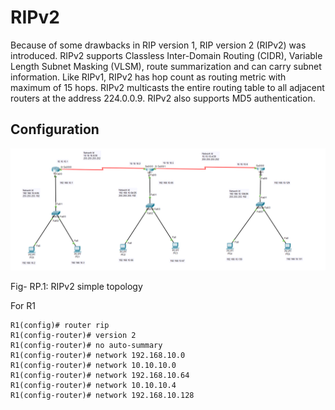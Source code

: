 # RIPv2

Because of some drawbacks in RIP version 1, RIP version 2 (RIPv2) was introduced. RIPv2 supports Classless Inter-Domain Routing (CIDR), Variable Length Subnet Masking (VLSM), route summarization and can carry subnet information. Like RIPv1, RIPv2 has hop count as routing metric with maximum of 15 hops. RIPv2 multicasts the entire routing table to all adjacent routers at the address 224.0.0.9.
RIPv2 also supports MD5 authentication.

## Configuration

![RIPv2-config-simple](RIPv2-config-simple.png "RIPv2-config-simple.png")

Fig- RP.1: RIPv2 simple topology

For R1

```console
R1(config)# router rip
R1(config-router)# version 2
R1(config-router)# no auto-summary
R1(config-router)# network 192.168.10.0
R1(config-router)# network 10.10.10.0
R1(config-router)# network 192.168.10.64
R1(config-router)# network 10.10.10.4
R1(config-router)# network 192.168.10.128
```
